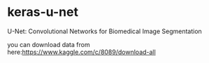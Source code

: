 # keras-u-net
U-Net: Convolutional Networks for Biomedical Image Segmentation


you can download data from here:https://www.kaggle.com/c/8089/download-all
